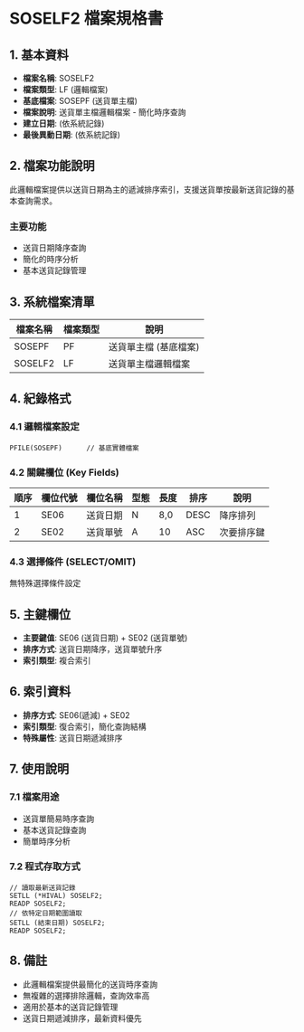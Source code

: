 # SOSELF2 檔案規格書

## 1. 基本資料
- **檔案名稱**: SOSELF2
- **檔案類型**: LF (邏輯檔案)
- **基底檔案**: SOSEPF (送貨單主檔)
- **檔案說明**: 送貨單主檔邏輯檔案 - 簡化時序查詢
- **建立日期**: (依系統記錄)
- **最後異動日期**: (依系統記錄)

## 2. 檔案功能說明
此邏輯檔案提供以送貨日期為主的遞減排序索引，支援送貨單按最新送貨記錄的基本查詢需求。

### 主要功能
- 送貨日期降序查詢
- 簡化的時序分析
- 基本送貨記錄管理

## 3. 系統檔案清單
| 檔案名稱 | 檔案類型 | 說明 |
|----------|----------|------|
| SOSEPF | PF | 送貨單主檔 (基底檔案) |
| SOSELF2 | LF | 送貨單主檔邏輯檔案 |

## 4. 紀錄格式

### 4.1 邏輯檔案設定
```
PFILE(SOSEPF)      // 基底實體檔案
```

### 4.2 關鍵欄位 (Key Fields)
| 順序 | 欄位代號 | 欄位名稱 | 型態 | 長度 | 排序 | 說明 |
|------|----------|----------|------|------|------|------|
| 1 | SE06 | 送貨日期 | N | 8,0 | DESC | 降序排列 |
| 2 | SE02 | 送貨單號 | A | 10 | ASC | 次要排序鍵 |

### 4.3 選擇條件 (SELECT/OMIT)
無特殊選擇條件設定

## 5. 主鍵欄位
- **主要鍵值**: SE06 (送貨日期) + SE02 (送貨單號)
- **排序方式**: 送貨日期降序，送貨單號升序
- **索引類型**: 複合索引

## 6. 索引資料
- **排序方式**: SE06(遞減) + SE02
- **索引類型**: 復合索引，簡化查詢結構
- **特殊屬性**: 送貨日期遞減排序

## 7. 使用說明

### 7.1 檔案用途
- 送貨單簡易時序查詢
- 基本送貨記錄查詢
- 簡單時序分析

### 7.2 程式存取方式
```rpg
// 讀取最新送貨記錄
SETLL (*HIVAL) SOSELF2;
READP SOSELF2;
// 依特定日期範圍讀取
SETLL (結束日期) SOSELF2;
READP SOSELF2;
```

## 8. 備註
- 此邏輯檔案提供最簡化的送貨時序查詢
- 無複雜的選擇排除邏輯，查詢效率高
- 適用於基本的送貨記錄管理
- 送貨日期遞減排序，最新資料優先 